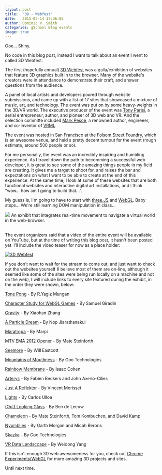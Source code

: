 ```yaml
---
layout: post
title:  "3D - Webfest"
date:   2015-05-14 17:36:05
author: Dominic V. Smith
categories: gSchool Blog events
image: true
---
```

Ooo... Shiny.

No code in this blog post, instead I want to talk about an event I went to called 3D Webfest.

The first (hopefully annual) [3D Webfest](http://www.3dwebfest.com/) was a galla/exhibition of websites that feature 3D graphics built in to the browser. Many of the website's creators were in attendance to demonstrate their craft, and answer questions from the audience. 

A panel of local artists and developers poured through website submissions, and came up with a list of 17 sites that showcased a mixture of music, art, and technology. The event was put on by some heavy-weights in the 3D/VR world. The executive producer of the event was [Tony Parisi](https://tonyparisi.wordpress.com/), a serial entrepreneur, author, and pioneer of 3D web and VR. And the selection committe included [Mark Pesce](http://markpesce.com/), a renowned author, engineeer, and co-inventor of [VRML](http://markpesce.com/vrml/). 

The event was hosted in San Francisco at the [Folsom Street Foundry](http://folsomstreetfoundry.com/gallery/#.VVmAQ9NViko), which is an awesome venue, and held a pretty decent turnout for the event (rough estimate, around 500 people or so).

For me personally, the event was an incredibly inspiring and humbling experience. As I travel down the path to becomming a successful web developer, it is great to see some of the amazing things people in my field are creating. It gives me a target to shoot for, and raises the bar and expectations on what I want to be able to create at the end of this experience. At the same time, I look at some of these websites that are both functional websites and interactive digital art installations, and I think "wow... how am I going to build that...". 

My guess is, I'm going to have to start with [three.JS](http://threejs.org/) and [WebGL](https://developer.mozilla.org/en-US/docs/Web/WebGL). Baby steps... We're still learning DOM manipulation in class...

<div class="post-img">
<img class="img-responsive img-post" src=" {{site.baseurl}}/img/3dwebfest.jpg "/>
An exhibit that integrates real-time movement to navigate a virtual world in the web-browser.

</div>
<br>

The event organizers said that a video of the entire event will be available on YouTube, but at the time of writing this blog post, it hasn't been posted yet. I'll include the video teaser for now as a place holder:


[![3D Webfest](http://img.youtube.com/vi/yHB05PBldqA/0.jpg)](https://www.youtube.com/watch?v=yHB05PBldqA "3D Webfest")
 
If you don't want to wait for the stream to come out, and just want to check out the websites yourself (I believe most of them are on-line, although it seemed like some of the sites were being run locally on a machine and not on the web), I will include links to every site featured during the exhibit, in the order they were shown, below:


[Tone Pong](http://yagizmungan.com/TonePong/) - By R.Yagiz Mungan

[Character Study for WebGL Games](http://www.visualiser.fr/Babylon/character/) - By Samuel Giradin

[Gravity](http://www.hellochar.com) - By Xiaohan Zhang

[A Particle Dream](http://www.iamnop.com/particles/) - By Nop Jiarathanakul

[Maratropa](http://maratropa.com) - By Marpi

[MTV EMA 2012 Opener](http://labs.sehsucht.de/) - By Mate Steinforth

[Seemore](http://seemore.playcanvas.com/) - By Will Eastcott

[Mountains of Mouthness](http://www.mountainsofmouthness.com/) - By Goo Technologies

[Rainbow Membrane](http://cabbi.bo/) - By Isaac Cohen

[Arterys](https://arterys.com) - By Fabien Beckers and John Axerio-Cilies

[Just A Reflektor](http://www.justareflektor.com/) - By Vincent Morisset

[Lights](http://lights.helloenjoy.com) - By Carlos Ulloa

[(Out) Looking Glass](http://www.bendytoons.com/webgl/Outlooking.html) - By Ben de Leeuw

[Chameleon](http://lab.sehsucht.de/ch4m3l30n/) - By Mate Steinforth, Tom Kombuchen, and David Kamp

[Nyumblies](http://axum.graphics/Nyumblies/) - By Garth Morgan and Micah Berons

[Skazka](http://studio.gootechnologies.com/skazka/) - By Goo Technologies

[VR Data Landsccape](http://www.kine-tech.org) - By Weidong Yang



If this isn't enough 3D web awesomeness for you, check out [Chrome Experiments/WebGL](https://www.chromeexperiments.com/webgl) for more amazing 3D projects and sites.




Until next time.








